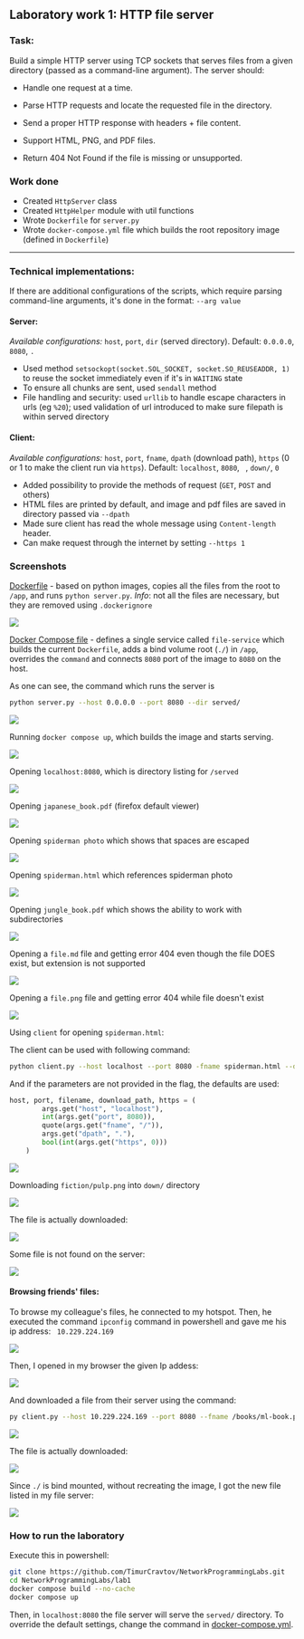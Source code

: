 ## Laboratory work 1: HTTP file server

### Task:

Build a simple HTTP server using TCP sockets that serves files from a given directory (passed as a command-line argument). The server should:

* Handle one request at a time.

* Parse HTTP requests and locate the requested file in the directory.

* Send a proper HTTP response with headers + file content.

* Support HTML, PNG, and PDF files.

* Return 404 Not Found if the file is missing or unsupported.

### Work done

- Created `HttpServer` class
- Created `HttpHelper` module with util functions
- Wrote `Dockerfile` for `server.py`
- Wrote `docker-compose.yml` file which builds the root repository image (defined in `Dockerfile`)

---

### Technical implementations:

If there are additional configurations of the scripts, which require parsing command-line arguments, it's done in the format: `--arg value` 

#### Server:

_Available configurations:_ `host`, `port`, `dir` (served directory). Default: `0.0.0.0`, `8080`, `.`

- Used method `setsockopt(socket.SOL_SOCKET, socket.SO_REUSEADDR, 1)` to reuse the socket immediately even if it's in `WAITING` state
- To ensure all chunks are sent, used `sendall` method
- File handling and security: used `urllib` to handle escape characters in urls (eg `%20`); used validation of url introduced to make sure filepath is within served directory

#### Client:

_Available configurations:_ `host`, `port`, `fname`, `dpath` (download path), `https` (0 or 1 to make the client run via `https`). Default: `localhost`, `8080`, ` `, `down/`, `0`

- Added possibility to provide the methods of request (`GET`, `POST` and others)
- HTML files are printed by default, and image and pdf files are saved in directory passed via `--dpath`
- Made sure client has read the whole message using `Content-length` header.
- Can make request through the internet by setting `--https 1`

### Screenshots

[Dockerfile](Dockerfile) - based on python images, copies all the files from the root to `/app`, and runs `python server.py`. _Info_: not all the files are necessary, but they are removed using `.dockerignore`

<img src="report_screenshots/dockerfile.png">

[Docker Compose file](docker-compose.yml) - defines a single service called `file-service` which builds the current `Dockerfile`, adds a bind volume root (`./`) in `/app`, overrides the `command` and connects `8080` port of the image to `8080` on the host.

As one can see, the command which runs the server is

```bash
python server.py --host 0.0.0.0 --port 8080 --dir served/ 
```

<img src="report_screenshots/dockercomposefile.png">

Running `docker compose up`, which builds the image and starts serving.

<img src="report_screenshots/docker_up.png">

Opening `localhost:8080`, which is directory listing for `/served`

<img src="report_screenshots/index_root.png">

Opening `japanese_book.pdf` (firefox default viewer)

<img src="report_screenshots/japanese_book_pdf.png">

Opening `spiderman photo` which shows that spaces are escaped

<img src="report_screenshots/spiderman_photo.png">

Opening `spiderman.html` which references spiderman photo

<img src="report_screenshots/spiderman_html.png">

Opening `jungle_book.pdf` which shows the ability to work with subdirectories

<img src="report_screenshots/jungle_book.png">


Opening a `file.md` file and getting error 404 even though the file DOES exist, but extension is not supported

<img src="report_screenshots/404.png">

Opening a `file.png` file and getting error 404 while file doesn't exist

<img src="report_screenshots/404png.png">

Using `client` for opening `spiderman.html`:

The client can be used with following command:

```bash
python client.py --host localhost --port 8080 -fname spiderman.html --dpath down/ 
```

And if the parameters are not provided in the flag, the defaults are used:

```python
host, port, filename, download_path, https = (
        args.get("host", "localhost"),
        int(args.get("port", 8080)),
        quote(args.get("fname", "/")),
        args.get("dpath", "."),
        bool(int(args.get("https", 0)))
    )
```
<img src="report_screenshots/client_spiderman_html.png">

Downloading `fiction/pulp.png` into `down/` directory

<img src="report_screenshots/client_down_pulp.png">

The file is actually downloaded:

<img src="report_screenshots/down_is_there.png">

Some file is not found on the server:

<img src="report_screenshots/not_found.png">

#### Browsing friends' files:

To browse my colleague's files, he connected to my hotspot. Then, he executed the command `ipconfig` command in powershell and gave me his ip address: ` 10.229.224.169`

<img src="report_screenshots/max_ip.png">

Then, I opened in my browser the given Ip addess:

<img src="report_screenshots/index_max.png">

And downloaded a file from their server using the command: 

```bash
py client.py --host 10.229.224.169 --port 8080 --fname /books/ml-book.pdf --dpath served/down
```


<img src="report_screenshots/client_down_max.png">

The file is actually downloaded:

<img src="report_screenshots/down_dir.png">

Since `./` is bind mounted, without recreating the image, I got the new file listed in my file server:

<img src="report_screenshots/down_browser.png">

### How to run the laboratory

Execute this in powershell:

```bash
git clone https://github.com/TimurCravtov/NetworkProgrammingLabs.git
cd NetworkProgrammingLabs/lab1
docker compose build --no-cache
docker compose up
```

Then, in `localhost:8080` the file server will serve the `served/` directory. To override the default settings, change the command in [docker-compose.yml](docker-compose.yml).

